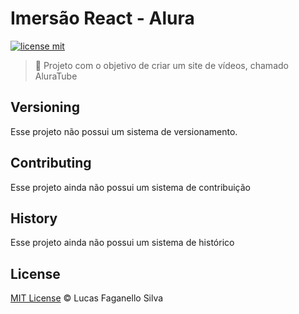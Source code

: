 # Imersão React - Alura

[![license mit](https://img.shields.io/github/license/Luc4sf/Coursera)](https://github.com/Luc4sf/Coursera/blob/main/LICENSE.md)

> :rocket: Projeto com o objetivo de criar um site de vídeos, chamado AluraTube

## Versioning

Esse projeto não possui um sistema de versionamento.

## Contributing

Esse projeto ainda não possui um sistema de contribuição
<!--Find on our [roadmap](https://github.com/Luc4sf/Alura/issues) the next steps of the project ;)
<br>
Want to contribute? [Follow these recommendations](https://github.com/Luc4sf/Alura/blob/master/CONTRIBUTING.md).
-->

## History

Esse projeto ainda não possui um sistema de histórico
<!--
See [Releases](https://github.com/Luc4sf/Alura/releases) for detailed changelog.
-->

## License
[MIT License](https://github.com/Luc4sf/Coursera/blob/main/LICENSE.md) © Lucas Faganello Silva
